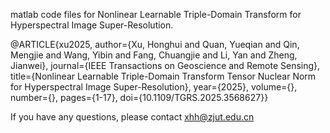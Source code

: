 matlab code files for Nonlinear Learnable Triple-Domain Transform for Hyperspectral Image Super-Resolution.

@ARTICLE{xu2025,
  author={Xu, Honghui and Quan, Yueqian and Qin, Mengjie and Wang, Yibin and Fang, Chuangjie and Li, Yan and Zheng, Jianwei},
  journal={IEEE Transactions on Geoscience and Remote Sensing}, 
  title={Nonlinear Learnable Triple-Domain Transform Tensor Nuclear Norm for Hyperspectral Image Super-Resolution}, 
  year={2025},
  volume={},
  number={},
  pages={1-17},
  doi={10.1109/TGRS.2025.3568627}}



If you have any questions, please contact xhh@zjut.edu.cn
